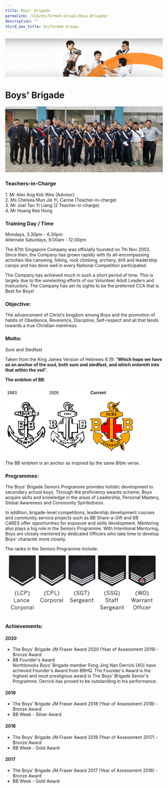 ```yaml
---
title: Boys' Brigade
permalink: /CCA/Uniformed-Groups/Boys-Brigade/
description: ""
third_nav_title: Uniformed Groups
---
```

![](/images/cca.jpg)

Boys' Brigade
=============

![](/images/2021_BB_Cover.jpeg)

### Teachers-in-Charge

1\. Mr Alex Ang Kok Wee (Advisor) <br>
2\. Ms Chelsea Mun Jie Yi, Carine (Teacher-in-charge) <br>
3\. Mr Joel Tan Yi Liang (2 Teacher-in-charge) <br>
4\. Mr Huang Kee Hong


### Training Day / Time


Mondays, 3.30pm - 6.30pm  
Alternate Saturdays, 9.00am - 12.00pm

The 87th Singapore Company was officially founded on 7th Nov 2002. Since then, the Company has grown rapidly with its all-encompassing activities like canoeing, hiking, rock climbing, archery, drill and leadership camps and has done well in every National Competition participated.  
  

The Company has achieved much in such a short period of time. This is largely due to the unrelenting efforts of our Volunteer Adult Leaders and Instructors. The Company has set its sights to be the preferred CCA that is Best for Boys!

### Objective:

The advancement of Christ’s kingdom among Boys and the promotion of habits of Obedience, Reverence, Discipline, Self-respect and all that tends towards a true Christian manliness.

### Motto:

Sure and Stedfast  
  
Taken from the King James Version of Hebrews 6:19: “<b>Which hope we have as an anchor of the soul, both sure and stedfast, and which entereth into that within the veil</b>”.  
  
<b>The emblem of BB</b>:

<style type="text/css">
.tg  {border-collapse:collapse;border-spacing:0;}
.tg td{border-color:black;border-style:solid;border-width:1px;font-family:Arial, sans-serif;font-size:14px;
  overflow:hidden;padding:10px 5px;word-break:normal;}
.tg th{border-color:black;border-style:solid;border-width:1px;font-family:Arial, sans-serif;font-size:14px;
  font-weight:normal;overflow:hidden;padding:10px 5px;word-break:normal;}
.tg .tg-erll{background-color:#FFF;border-color:#ffffff;text-align:left;vertical-align:middle}
.tg .tg-osp6{background-color:#FFF;border-color:#ffffff;font-weight:bold;text-align:left;vertical-align:top}
.tg .tg-jjsp{background-color:#FFF;border-color:#ffffff;text-align:left;vertical-align:top}
</style>
<table class="tg">
<thead>
  <tr>
    <th class="tg-erll"><span style="color:#000;background-color:#FFF">1883</span></th>
    <th class="tg-erll"><span style="color:#000;background-color:#FFF">1926</span></th>
    <th class="tg-osp6">Current</th>
  </tr>
</thead>
<tbody>
  <tr>
    <td class="tg-jjsp"><img src="/images/2021_BB_1883.gif" style="width:100%"></td>
    <td class="tg-jjsp"><img src="/images/2021_BB_1926.png" style="width:100%"></td>
    <td class="tg-jjsp"><img src="/images/2021_BB_current.png" style="width:100%"></td>
  </tr>
</tbody>
</table>



The BB emblem is an anchor as inspired by the same Bible verse.

### Programmes:

The Boys’ Brigade Seniors Programme provides holistic development to secondary school boys. Through the proficiency awards scheme, Boys acquire skills and knowledge in the areas of Leadership, Personal Mastery, Global Awareness and Community Spiritedness.

In addition, brigade-level competitions, leadership development courses and community service projects such as BB Share-a-Gift and BB CARES offer opportunities for exposure and skills development. Mentoring also plays a big role in the Seniors Programme. With Intentional Mentoring, Boys are closely mentored by dedicated Officers who take time to develop Boys' character more closely.

The ranks in the Seniors Programme include:
![](/images/2021_BB_Rank.png)


### Achievements:

#### 2020

*   The Boys' Brigade JM Fraser Award 2020 (Year of Assessment 2019) - Bronze Award
*   BB Founder's Award  
    Northbrooks Boys' Brigade member Fong Jing Nan Derrick (4G) have achieved Founder's Award from BBHQ. The Founder's Award is the highest and most prestigious award in The Boys' Brigade Senior's Programme. Derrick has proved to be outstanding in his performance.

  

#### 2019

*   The Boys' Brigade JM Fraser Award 2018 (Year of Assessment 2018) - Bronze Award
*   BB Week - Silver Award

  

#### 2018

*   The Boys' Brigade JM Fraser Award 2018 (Year of Assessment 2017) - Bronze Award
*   BB Week - Gold Award

  

#### 2017

*   The Boys' Brigade JM Fraser Award 2017 (Year of Assessment 2016) - Bronze Award
*   BB Week - Gold Award